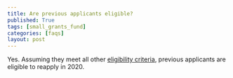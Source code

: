 ```yaml
---
title: Are previous applicants eligible?
published: True
tags: [small_grants_fund]
categories: [faqs]
layout: post
---
```

<div class="content">
	<p>
    Yes. Assuming they meet all other <a href="http://s3.amazonaws.com/gfw.blog/Training%20Guides/SGF/Guidelines%20for%20SGF%20Applicants%202020%20%281%29.pdf">eligibility criteria</a>, previous applicants
    are eligible to reapply in 2020.
  </p>
</div>
